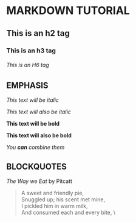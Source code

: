 # MARKDOWN TUTORIAL

## This is an h2 tag

### This is an h3 tag

###### This is an H6 tag

## EMPHASIS

*This text will be italic*

_This text will also be italic_

**This text will be bold**

__This text will also be bold__

_You  **can** combine them_

## BLOCKQUOTES

_The Way we Eat_ by Pitcatt

> A sweet and friendly pie, \
> Snuggled up; his scent met mine, \
> I pickled him in warm milk, \
> And consumed each and every bite, \


